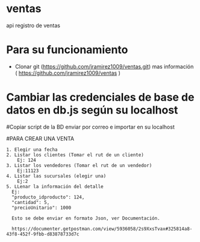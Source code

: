 # ventas
api registro de ventas

# Para su funcionamiento 
 -  Clonar git (https://github.com/jramirez1009/ventas.git)
     mas información ( https://github.com/jramirez1009/ventas )
# Cambiar las credenciales de base de datos en db.js según su localhost

#Copiar script de la BD enviar por correo e importar en su localhost

#PARA CREAR UNA VENTA

    1. Elegir una fecha
    2. Listar los clientes (Tomar el rut de un cliente) 
        Ej: 124
    3. Listar los vendedores (Tomar el rut de un vendedor) 
        Ej:11123
    4. Listar las sucursales (elegir una)    
        Ej:2
    5. LLenar la información del detalle
      Ej:
      "producto_idproducto": 124,
      "cantidad": 5,
      "precioUnitario": 1000    

      Esto se debe enviar en formato Json, ver Documentación. 

      https://documenter.getpostman.com/view/5936058/2s9XxsTvax#325814a8-43f8-452f-9fbb-d83878733d7c